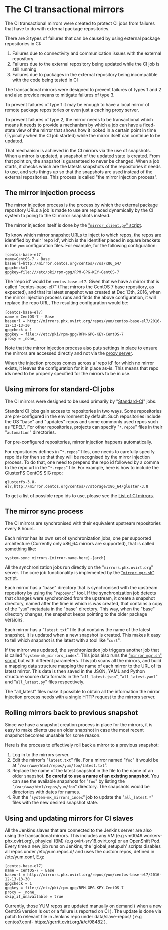 The CI transactional mirrors
============================

The CI transactional mirrors were created to protect CI jobs from failures that
have to do with external package repositories.

There are 3 types of failures that can be caused by using external package
repositories in CI:

1. Failures due to connectivity and communication issues with the external
   repository
2. Failures due to the external repository being updated while the CI job is
   still running
3. Failures due to packages in the external repository being incompatible with
   the code being tested in CI

The transactional mirrors were designed to prevent failures of types 1 and 2 and
also provide means to mitigate failures of type 3.

To prevent failures of type 1 it may be enough to have a local mirror of remote
package repositories or even just a caching proxy server.

To prevent failures of type 2, the mirror needs to be transactional which means
it needs to provide a mechanism by which a job can have a fixed-state view of the
mirror that shows how it looked in a certain point in time (Typically when the
CI job started) while the mirror itself can continue to be updated.

That mechanism is achieved in the CI mirrors via the use of snapshots. When a
mirror is updated, a snapshot of the updated state is created. From that point
on, the snapshot is guaranteed to never be changed. When a job starts, it checks
which are the latests snapshots of the repositories it needs to use, and sets
things up so that the snapshots are used instead of the external repositories.
This process is called "the mirror injection process".

The mirror injection process
----------------------------
The mirror injection process is the process by which the external package
repository URLs a job is made to use are replaced dynamically by the CI system
to poing to the CI mirror snapshots instead.

The mirror injection itself is done by the ["`mirror_client.py`" script][1].

To know which mirror snapshot URLs to inject to which repos, the repos are
identified by their 'repo id', which is the identifier placed in square brackets
in the `yum` configuration files. For example, for the following configuration:

    [centos-base-el7]
    name=CentOS-7 - Base
    baseurl=http://mirror.centos.org/centos/7/os/x86_64/
    gpgcheck=1
    gpgkey=file:///etc/pki/rpm-gpg/RPM-GPG-KEY-CentOS-7

The 'repo id' would be `centos-base-el7`. Given that we have a mirror that is
called "centos-base-el7" (That mirrors the CentOS 7 base repository, as
expected), and that its latest snapshot was created at Dec 13th, 2016, when the
mirror injection process runs and finds the above configuration, it will replace
the repo URL, The resulting configuration would be:

    [centos-base-el7]
    name = CentOS-7 - Base
    baseurl = http://mirrors.phx.ovirt.org/repos/yum/centos-base-el7/2016-12-13-13-30
    gpgcheck = 1
    gpgkey = file:///etc/pki/rpm-gpg/RPM-GPG-KEY-CentOS-7
    proxy = _none_

Note that the mirror injection process also puts settings in place to ensure the
mirrors are accessed directly and not via the [proxy server][2].

When the injection process comes across a 'repo id' for which no mirror exists,
it leaves the configuration for it in place as-is. This means that repo ids need
to be properly specified for the mirrors to be in use.

[1]: https://gerrit.ovirt.org/gitweb?p=jenkins.git;a=blob;f=scripts/mirror_client.py
[2]: Proxy.markdown

Using mirrors for standard-CI jobs
----------------------------------
The CI mirrors were designed to be used primarily by "[Standard-CI][3]" jobs.

Standard CI jobs gain access to repositories in two ways. Some repositories are
pre-configured in the environment by default. Such repositories include the OS
"base" and "updates" repos and some commonly used repos such as "EPEL". For
other repositories, projects can specify "`*.repos`" files in their
"`automation`" directories.

For pre-configured repositories, mirror injection happens automatically.

For repositories defines in "`*.repos`" files, one needs to carefully specify
repo ids for then so that they will be recognised by the mirror injection
process. To do that, one need to prepend the repo id followed by a comma to the
repo url in the "`*.repos`" file. For example, here is how to include the
GlusterFS CentOS SIG repo:

    glusterfs-3.8-el7,http://mirror.centos.org/centos/7/storage/x86_64/gluster-3.8

To get a list of possible repo ids to use, please see the [List of CI
mirrors][4].

[3]: Build_and_test_standards.markdown
[4]: List_of_mirrors.markdown

The mirror sync process
-----------------------
The CI mirrors are synchronised with their equivalent upstream repositories
every 8 hours.

Each mirror has its own set of synchronization jobs, one per supported
architecture (Currently only x86_64 mirrors are supported), that is called
something like:

    system-sync_mirrors-[mirror-name-here]-[arch]

All the synchronization jobs run directly on the "`mirrors.phx.ovirt.org`"
server. The core job functionality is implemented by the ["`mirror_mgr.sh`"
script][5].

Each mirror has a "base" directory that is synchronised with the upstream
repository by using the "`reposync`" tool. If the synchronization job detects
that changes were synchronized from the upstream, it create a snapshot
directory, named after the time in which is was created, that contains a copy of
the "`yum`" metadata in the "base" directory. This way, when the "base"
directory changes, the snapshot keeps pointing to the older package versions.

Each mirror has a "`latest.txt`" file that contains the name of the latest
snapshot. It is updated when a new snapshot is created. This makes it easy to
tell which snapshot is the latest with a tool like "`curl`".

If the mirror was updated, the synchronization job triggers another job that is
called "`system-mk_mirrors_index`". This jobs also runs the ["`mirror_mgr.sh`"
script][5] but with different parameters. This job scans all the mirrors, and
build a mapping data structure mapping the name of each mirror to the URL of its
latest mirror. This data is then saved in the  JSON, YAML and Python structure
source data formats in the "`all_latest.json`", "`all_latest.yaml`" and
"`all_latest.py`" files respectively.

The "all_latest" files make it possible to obtain all the information the mirror
injection process needs with a single HTTP request to the mirrors server.

[5]: https://gerrit.ovirt.org/gitweb?p=jenkins.git;a=blob;f=scripts/mirror_mgr.sh

Rolling mirrors back to previous snapshot
-----------------------------------------
Since we have a snapshot creation process in place for the mirrors, it is easy
to make clients use an older snapshot in case the most recent snapshot becomes
unusable for some reason.

Here is the process to effectively roll back a mirror to a previous snapshot:

1. Log in to the mirrors server.
2. Edit the mirror's "`latest.txt`" file. For a mirror named "`foo`" it would be
   at "`/var/www/html/repos/yum/foo/latest.txt`".
3. Replace the name of the latest snapshot in the file to the name of an older
   snapshot. **Be careful to use a name of an existing snapshot**. You can see
   the available snapshots for "`foo`" by listing the
   "`/var/www/html/repos/yum/foo`" directory. The snapshots would be directories
   with dates for names.
4. Run the "`system-mk_mirrors_index`" job to update the "`all_latest.*`" files
   with the new desired snapshot state.

Using and updating mirrors for CI slaves
-----------------------------------------
All the Jenkins slaves that are connected to the Jenkins server are also using
the transactional mirrors.
This includes any VM (e.g vm0049.workers-phx.ovirt.org), phsyical (BM)
(e.g ovirt-srv18.ovirt.org) or an OpenShift Pod.
Every time a new job runs on Jenkins, the 'global_setup.sh' scripts disables
all repos under /etc/yum.repos.d/ and uses the custom repos, defined in /etc/yum.conf,
E.g:

    [centos-base-el7]
    name = CentOS-7 - Base
    baseurl = http://mirrors.phx.ovirt.org/repos/yum/centos-base-el7/2016-12-13-13-30
    gpgcheck = 1
    gpgkey = file:///etc/pki/rpm-gpg/RPM-GPG-KEY-CentOS-7
    proxy = _none_
    skip_if_unavailable = true

Currently, those YUM repos are updated manually on demand ( when a new CentOS version
Is out or a failure is reported on CI ).
The update is done via patch to relevant file in Jenkins repo under data/slave-repos/
( e.g centos7.conf- https://gerrit.ovirt.org/#/c/98482 ).
